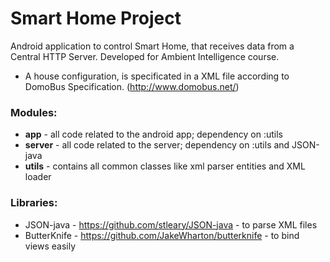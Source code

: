 # Smart Home Project
Android application to control Smart Home, that receives data from a Central HTTP Server. Developed for Ambient Intelligence course.

- A house configuration, is specificated in a XML file according to DomoBus Specification. (http://www.domobus.net/)

### Modules:
- **app** - all code related to the android app; dependency on :utils
- **server** - all code related to the server; dependency on :utils and JSON-java
- **utils** - contains all common classes like xml parser entities and XML loader

### Libraries:
- JSON-java - https://github.com/stleary/JSON-java - to parse XML files
- ButterKnife - https://github.com/JakeWharton/butterknife - to bind views easily 
